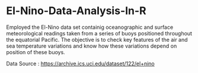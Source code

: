 # El-Nino-Data-Analysis-In-R
Employed the El-Nino data set containig oceanographic and surface meteorological readings taken from a series of buoys positioned throughout the equatorial Pacific. The objective is to check key features of the air and sea temperature
variations and know how these variations depend on position of these buoys.

Data Source : https://archive.ics.uci.edu/dataset/122/el+nino
